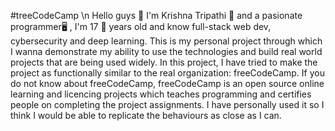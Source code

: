 #treeCodeCamp \n
Hello guys 👾
I'm Krishna Tripathi 🧙 and a pasionate programmer🖥️ , I'm 17 👦 years old and know full-stack web dev, cybersecurity and deep learning.
This is my personal project through which I wanna demonstrate my ability to use the technologies and build real world projects that are being used widely.
In this project, I have tried to make the project as functionally similar to the real organization: freeCodeCamp.
If you do not know about freeCodeCamp, freeCodeCamp is an open source online learning and licencing projects which teaches programming and certifies people on 
completing the project assignments. I have personally used it so I think I would be able to replicate the behaviours as close as I can. 
